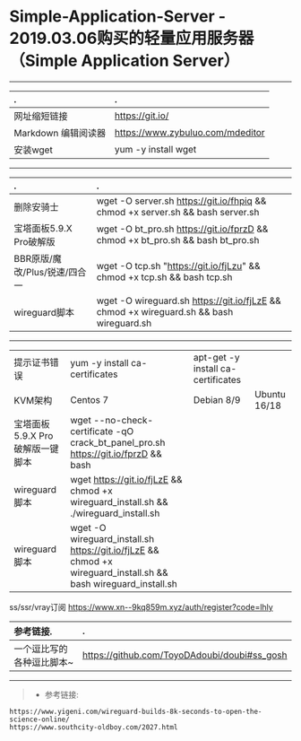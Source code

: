 # Simple-Application-Server - 2019.03.06购买的轻量应用服务器 （Simple Application Server）

---

|.|.|
| :--------   | :-----  | 
| 网址缩短链接     | https://git.io/ |
|  Markdown 编辑阅读器     | https://www.zybuluo.com/mdeditor |
| 安装wget        |   yum -y install wget  |


---

|.|.|
| :--------   | :-----  | 
|删除安骑士                      | wget -O server.sh https://git.io/fhpiq && chmod +x server.sh && bash server.sh|
| 宝塔面板5.9.X Pro破解版        | wget -O bt_pro.sh https://git.io/fprzD && chmod +x bt_pro.sh && bash bt_pro.sh |
|BBR原版/魔改/Plus/锐速/四合一   | wget -O tcp.sh "https://git.io/fjLzu" && chmod +x tcp.sh && bash tcp.sh|
|wireguard脚本                  | wget -O wireguard.sh https://git.io/fjLzE && chmod +x wireguard.sh && bash wireguard.sh |

---

| ||||
| --------   | :-----  | :----  |:----  |
| 提示证书错误     | yum -y install ca-certificates |   apt-get -y install ca-certificates     |
| KVM架构        |    Centos 7| Debian 8/9| Ubuntu 16/18  |
| 宝塔面板5.9.X Pro破解版一键脚本 | wget --no-check-certificate -qO crack_bt_panel_pro.sh https://git.io/fprzD && bash |
|wireguard脚本                  | wget https://git.io/fjLzE && chmod +x wireguard_install.sh && ./wireguard_install.sh |
|wireguard脚本                  | wget -O wireguard_install.sh https://git.io/fjLzE && chmod +x wireguard_install.sh && bash wireguard_install.sh |

ss/ssr/vray订阅
https://www.xn--9kq859m.xyz/auth/register?code=lhly


|参考链接.|.|
| :--------   | :-----  | 
|一个逗比写的各种逗比脚本~|https://github.com/ToyoDAdoubi/doubi#ss_gosh|

---
> * 参考链接:
```
https://www.yigeni.com/wireguard-builds-8k-seconds-to-open-the-science-online/
https://www.southcity-oldboy.com/2027.html

```
